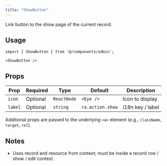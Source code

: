 ```yaml
---
title: "ShowButton"
---
```


Link button to the show page of the current record.

## Usage

```tsx
import { ShowButton } from '@/components/admin';

<ShowButton />
```

## Props

| Prop | Required | Type | Default | Description |
|------|----------|------|---------|-------------|
| `icon` | Optional | `ReactNode` | `<Eye />` | Icon to display |
| `label` | Optional | `string` | `ra.action.show` | i18n key / label |

Additional props are passed to the underlying `<a>` element (e.g., `className`, `target`, `rel`).

## Notes

- Uses record and resource from context; must be inside a record row / show / edit context.

